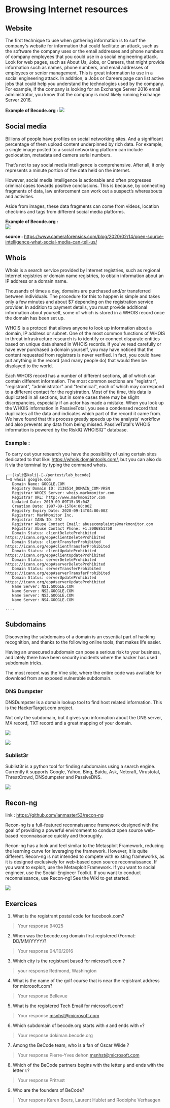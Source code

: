 # Browsing Internet resources

## Website
The first technique to use when gathering information is to surf the company's website for information that could facilitate an attack, such as the software the company uses or the email addresses and phone numbers of company employees that you could use in a social engineering attack.
Look for web pages, such as About Us, Jobs, or Careers, that might provide information such as names, phone numbers, and email addresses of employees or senior management. This is great information to use in a social engineering attack. In addition, a Jobs or Careers page can list active jobs that could help you understand the technologies used by the company. For example, if the company is looking for an Exchange Server 2016 email administrator, you know that the company is most likely running Exchange Server 2016.

**Example of Becode.org :**
![](https://media.discordapp.net/attachments/745925345802190969/983709377439600650/unknown.png?width=955&height=556)


## Social media  
Billions of people have profiles on social networking sites. And a significant percentage of them upload content underpinned by rich data. For example, a single image posted to a social networking platform can include geolocation, metadata and camera serial numbers.

That’s not to say social media intelligence is comprehensive. After all, it only represents a minute portion of the data held on the internet.

However, social media intelligence is actionable and often progresses criminal cases towards positive conclusions. This is because, by connecting fragments of data, law enforcement can work out a suspect’s whereabouts and activities.

Aside from images, these data fragments can come from videos, location check-ins and tags from different social media platforms.

**Example of Becode.org :**  
![](https://media.discordapp.net/attachments/745925345802190969/983710396156358706/unknown.png?width=808&height=556)


**source :** https://www.cameraforensics.com/blog/2020/02/14/open-source-intelligence-what-social-media-can-tell-us/

## Whois

Whois is a search service provided by Internet registries, such as regional Internet registries or domain name registries, to obtain information about an IP address or a domain name.

Thousands of times a day, domains are purchased and/or transferred between individuals. The procedure for this to happen is simple and takes only a few minutes and about $7 depending on the registration service provider. In addition to payment details, you must provide additional information about yourself, some of which is stored in a WHOIS record once the domain has been set up.

WHOIS is a protocol that allows anyone to look up information about a domain, IP address or subnet. One of the most common functions of WHOIS in threat infrastructure research is to identify or connect disparate entities based on unique data shared in WHOIS records. If you've read carefully or have ever purchased a domain yourself, you may have noticed that the content requested from registrars is never verified. In fact, you could have put anything in the record (and many people do) that would then be displayed to the world.

Each WHOIS record has a number of different sections, all of which can contain different information. The most common sections are "registrar", "registrant", "administrator" and "technical", each of which may correspond to a different contact for the registration. Most of the time, this data is duplicated in all sections, but in some cases there may be slight discrepancies, especially if an actor has made a mistake. When you look up the WHOIS information in PassiveTotal, you see a condensed record that duplicates all the data and indicates which part of the record it came from. We have found that this process greatly speeds up the analysts' workflow and also prevents any data from being missed. PassiveTotal's WHOIS information is powered by the RiskIQ WHOISIQ™ database.

### Example :
To carry out your research you have the possibility of using certain sites dedicated to that like: https://whois.domaintools.com/, but you can also do it via the terminal by typing the command whois.

```
┌──(kali㉿kali)-[~/pentest/lab_becode]
└─$ whois google.com
   Domain Name: GOOGLE.COM
   Registry Domain ID: 2138514_DOMAIN_COM-VRSN
   Registrar WHOIS Server: whois.markmonitor.com
   Registrar URL: http://www.markmonitor.com
   Updated Date: 2019-09-09T15:39:04Z
   Creation Date: 1997-09-15T04:00:00Z
   Registry Expiry Date: 2028-09-14T04:00:00Z
   Registrar: MarkMonitor Inc.
   Registrar IANA ID: 292
   Registrar Abuse Contact Email: abusecomplaints@markmonitor.com
   Registrar Abuse Contact Phone: +1.2086851750
   Domain Status: clientDeleteProhibited https://icann.org/epp#clientDeleteProhibited
   Domain Status: clientTransferProhibited https://icann.org/epp#clientTransferProhibited
   Domain Status: clientUpdateProhibited https://icann.org/epp#clientUpdateProhibited
   Domain Status: serverDeleteProhibited https://icann.org/epp#serverDeleteProhibited
   Domain Status: serverTransferProhibited https://icann.org/epp#serverTransferProhibited
   Domain Status: serverUpdateProhibited https://icann.org/epp#serverUpdateProhibited
   Name Server: NS1.GOOGLE.COM
   Name Server: NS2.GOOGLE.COM
   Name Server: NS3.GOOGLE.COM
   Name Server: NS4.GOOGLE.COM

....
```

## Subdomains

Discovering the subdomains of a domain is an essential part of hacking recognition, and thanks to the following online tools, that makes life easier.

Having an unsecured subdomain can pose a serious risk to your business, and lately there have been security incidents where the hacker has used subdomain tricks.

The most recent was the Vine site, where the entire code was available for download from an exposed vulnerable subdomain.

### DNS Dumpster
DNSDumpster is a domain lookup tool to find host related information. This is the HackerTarget.com project.

Not only the subdomain, but it gives you information about the DNS server, MX record, TXT record and a great mapping of your domain.

![](https://media.discordapp.net/attachments/745925345802190969/983713714911993877/unknown.png?width=1034&height=231)


![](https://media.discordapp.net/attachments/745925345802190969/983713224249720872/unknown.png?width=1034&height=367)

### Sublist3r
Sublist3r is a python tool for finding subdomains using a search engine. Currently it supports Google, Yahoo, Bing, Baidu, Ask, Netcraft, Virustotal, ThreatCrowd, DNSdumpster and PassiveDNS.

![](https://camo.githubusercontent.com/fc7f891b66c2a6bc4457c3cadc9f8e1e11ec5db3/687474703a2f2f7777772e7365636765656b2e6e65742f696d616765732f5375626c69737433722e706e67)


## Recon-ng 
link : https://github.com/lanmaster53/recon-ng  

Recon-ng is a full-featured reconnaissance framework designed with the goal of providing a powerful environment to conduct open source web-based reconnaissance quickly and thoroughly.

Recon-ng has a look and feel similar to the Metasploit Framework, reducing the learning curve for leveraging the framework. However, it is quite different. Recon-ng is not intended to compete with existing frameworks, as it is designed exclusively for web-based open source reconnaissance. If you want to exploit, use the Metasploit Framework. If you want to social engineer, use the Social-Engineer Toolkit. If you want to conduct reconnaissance, use Recon-ng! See the Wiki to get started.

![](https://www.vanimpe.eu/wp-content/uploads/2015/11/recon-ng_start.png)

## Exercices

1. What is the registrant postal code for facebook.com? 
> Your response 94025 

2. When was the becode.org domain first registered (Format: DD/MM/YYYY)?
> Your response 04/10/2016 

3. Which city is the registrant based for microsoft.com ?
> your response Redmond, Washington

4. What is the name of the golf course that is near the registrant address for microsoft.com?
> Your response  Bellevue

5. What is the registered Tech Email for microsoft.com?
> Your response msnhst@microsoft.com

6. Which subdomain of becode.org starts with ``d`` and ends with ``n``?
> Your response dokiman.becode.org 

7. Among the BeCode team, who is a fan of Oscar Wilde ?
> Your response Pierre-Yves dehon msnhst@microsoft.com


8. Which of the BeCode partners begins with the letter ``p`` and ends with the letter ``t``?
> Your response Pritrust

9. Who are the founders of BeCode?
> Your respons Karen Boers, Laurent Hublet and Rodolphe Verhaegen